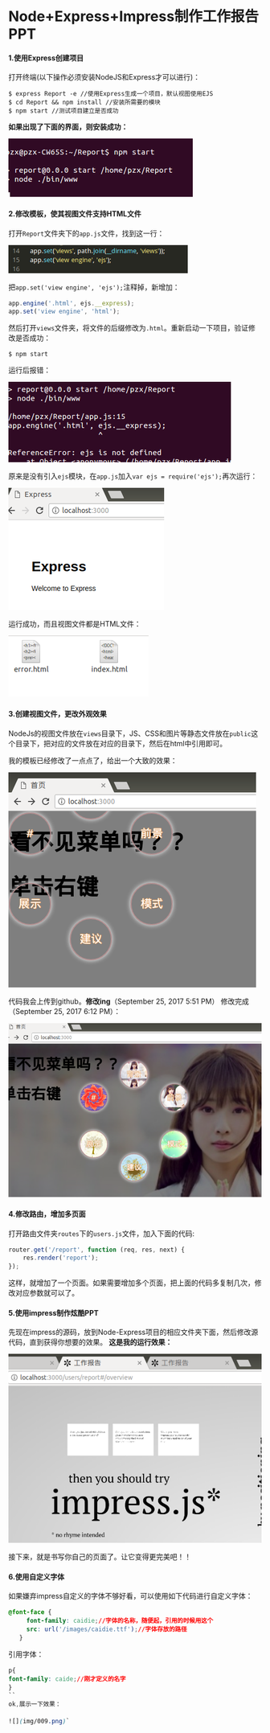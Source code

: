 # Node+Express+Impress制作工作报告PPT

#### 1.使用Express创建项目
打开终端(以下操作必须安装NodeJS和Express才可以进行)：
```
$ express Report -e //使用Express生成一个项目，默认视图使用EJS
$ cd Report && npm install //安装所需要的模块
$ npm start //测试项目建立是否成功
```
**如果出现了下面的界面，则安装成功：**

![](img/001.png)

#### 2.修改模板，使其视图文件支持HTML文件
打开`Report`文件夹下的`app.js`文件，找到这一行：

![](img/002.png)

把`app.set('view engine', 'ejs');`注释掉，新增加：
```javascript
app.engine('.html', ejs.__express);
app.set('view engine', 'html');
```
然后打开`views`文件夹，将文件的后缀修改为`.html`。重新启动一下项目，验证修改是否成功：
```
$ npm start
```
运行后报错：

![](img/003.png)

原来是没有引入`ejs`模块，在`app.js`加入`var ejs = require('ejs');`再次运行：

![](img/004.png)

运行成功，而且视图文件都是HTML文件：

![](img/005.png)

#### 3.创建视图文件，更改外观效果
NodeJs的视图文件放在`views`目录下，JS、CSS和图片等静态文件放在`public`这个目录下，把对应的文件放在对应的目录下，然后在html中引用即可。

我的模板已经修改了一点点了，给出一个大致的效果：

![](img/006.png)

代码我会上传到github。**修改ing**（September 25, 2017 5:51 PM）
修改完成（September 25, 2017 6:12 PM）：

![](img/007.png)

#### 4.修改路由，增加多页面
打开路由文件夹`routes`下的`users.js`文件，加入下面的代码:
```javascript
router.get('/report', function (req, res, next) {
	res.render('report');
});
```
这样，就增加了一个页面。如果需要增加多个页面，把上面的代码多复制几次，修改对应参数就可以了。

#### 5.使用impress制作炫酷PPT
先现在impress的源码，放到Node-Express项目的相应文件夹下面，然后修改源代码，直到获得你想要的效果。
**这是我的运行效果：**

![](img/008.png)

接下来，就是书写你自己的页面了。让它变得更完美吧！！

#### 6.使用自定义字体
如果嫌弃impress自定义的字体不够好看，可以使用如下代码进行自定义字体：
```css
@font-face {
     font-family: caidie;//字体的名称，随便起，引用的时候用这个
     src: url('/images/caidie.ttf');//字体存放的路径
   }
```
引用字体：
```css
p{
font-family: caide;//刚才定义的名字
}
``
ok,展示一下效果：

![](img/009.png)`